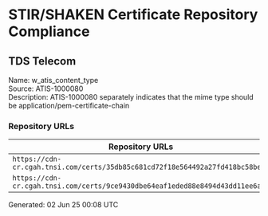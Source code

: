 # STIR/SHAKEN Certificate Repository Compliance

## TDS Telecom

Name: w_atis_content_type\
Source: ATIS-1000080\
Description: ATIS-1000080 separately indicates that the mime type should be application/pem-certificate-chain
### Repository URLs

| Repository URLs | Not After |  Problems | Link |
|-----------------|-----------|-----------|------|
| `https://cdn-cr.cgah.tnsi.com/certs/35db85c681cd72f18e564492a27fd418bc58be28` | 05&#160;Dec&#160;26&#160;17:30&#160;UTC | true | [view](../../REPOS/767fcb04abe5e674905c2692c7ddfe05765115b5/README.md) |
| `https://cdn-cr.cgah.tnsi.com/certs/9ce9430dbe64eaf1eded88e8494d43dd11ee6ae0` | 17&#160;Dec&#160;23&#160;15:19&#160;UTC | true | [view](../../REPOS/99b8c2fab005124f4e4ae78925ef7ec47e5dd96f/README.md) |


Generated: 02 Jun 25 00:08 UTC